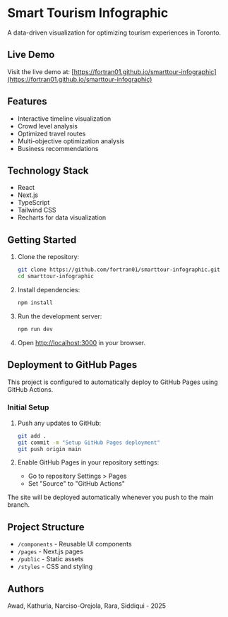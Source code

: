 # Smart Tourism Infographic

A data-driven visualization for optimizing tourism experiences in Toronto.

## Live Demo

Visit the live demo at: [https://fortran01.github.io/smarttour-infographic](https://fortran01.github.io/smarttour-infographic)

## Features

- Interactive timeline visualization
- Crowd level analysis
- Optimized travel routes
- Multi-objective optimization analysis
- Business recommendations

## Technology Stack

- React
- Next.js
- TypeScript
- Tailwind CSS
- Recharts for data visualization

## Getting Started

1. Clone the repository:
   ```bash
   git clone https://github.com/fortran01/smarttour-infographic.git
   cd smarttour-infographic
   ```

2. Install dependencies:
   ```bash
   npm install
   ```

3. Run the development server:
   ```bash
   npm run dev
   ```

4. Open [http://localhost:3000](http://localhost:3000) in your browser.

## Deployment to GitHub Pages

This project is configured to automatically deploy to GitHub Pages using GitHub Actions.

### Initial Setup

1. Push any updates to GitHub:
   ```bash
   git add .
   git commit -m "Setup GitHub Pages deployment"
   git push origin main
   ```

2. Enable GitHub Pages in your repository settings:
   - Go to repository Settings > Pages
   - Set "Source" to "GitHub Actions"

The site will be deployed automatically whenever you push to the main branch.

## Project Structure

- `/components` - Reusable UI components
- `/pages` - Next.js pages
- `/public` - Static assets
- `/styles` - CSS and styling

## Authors

Awad, Kathuria, Narciso-Orejola, Rara, Siddiqui - 2025 